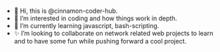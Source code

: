 - 👋 Hi, this is @cinnamon-coder-hub.
- 👀 I’m interested in coding and how things work in depth.
- 🌱 I’m currently learning javascript, bash-scripting. 
- ✨ I’m looking to collaborate on network related web projects to learn and to have some fun while pushing forward a cool project.


<!---
cinnamon-coder-hub/cinnamon-coder-hub is a ✨ special ✨ repository because its `README.md` (this file) appears on your GitHub profile.
You can click the Preview link to take a look at your changes.
--->

